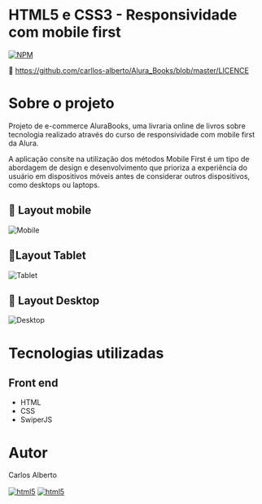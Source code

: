 
# HTML5 e CSS3 - Responsividade com mobile first 
[![NPM](https://img.shields.io/npm/l/react)](https://github.com/carllos-alberto/Alura_Books/blob/master/LICENCE) 

🔗 https://github.com/carllos-alberto/Alura_Books/blob/master/LICENCE

# Sobre o projeto
Projeto de e-commerce AluraBooks, uma livraria online de livros sobre tecnologia realizado através do curso de responsividade com mobile first da Alura.

A aplicação consite na utilização dos métodos Mobile First é um tipo de abordagem de design e desenvolvimento que prioriza a experiência do usuário em dispositivos móveis antes de considerar outros dispositivos, como desktops ou laptops. 


## 📌 Layout mobile
![Mobile](https://user-images.githubusercontent.com/81397233/226143703-d667367a-1a6b-4743-91a1-1cb4602b7346.png)

## 📌Layout Tablet 
![Tablet](https://user-images.githubusercontent.com/81397233/226143702-72a2cf82-f7c6-4c77-a0ef-bdecd33adf59.png)
## 📌 Layout Desktop
![Desktop](https://imgur.com/6GsjQvJ.png)

# Tecnologias utilizadas
## Front end
- HTML  
- CSS 
- SwiperJS
# Autor

Carlos Alberto
<div>
 <a href = "mailto:carllos.seg@gmail.com" target="_blank"><img align="center" alt="html5" src="https://img.shields.io/badge/Gmail-D14836?style=for-the-badge&logo=gmail&logoColor=white"/></a>
 <a href="https://www.linkedin.com/in/carlosalbertodesenvolvedorfrontend" target="_blank"><img align="center" alt="html5" src="https://img.shields.io/badge/LinkedIn-0077B5?style=for-the-badge&logo=linkedin&logoColor=white">
